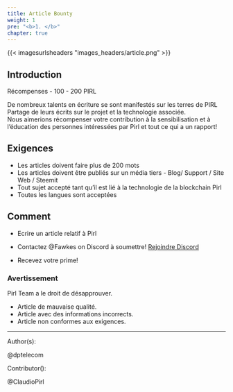 ```yaml
---
title: Article Bounty
weight: 1
pre: "<b>1. </b>"
chapter: true
---
```


{{< imagesurlsheaders "images_headers/article.png"  >}}


## Introduction


Récompenses - 100 - 200 PIRL  

De nombreux talents en écriture se sont manifestés sur les terres de PIRL  
Partage de leurs écrits sur le projet et la technologie associée.  
Nous aimerions récompenser votre contribution à la sensibilisation et à l’éducation des personnes intéressées par Pirl et tout ce qui a un rapport!


## Exigences


- Les articles doivent faire plus de 200 mots
- Les articles doivent être publiés sur un média tiers - Blog/ Support / Site Web / Steemit
- Tout sujet accepté tant qu’il est lié à la technologie de la blockchain Pirl
- Toutes les langues sont acceptées

## Comment


- Ecrire un article relatif à Pirl

- Contactez @Fawkes on Discord à soumettre! [Rejoindre Discord](https://discord.gg/3WXkUt9)

- Recevez votre prime!

### Avertissement


Pirl Team a le droit de désapprouver.

- Article de mauvaise qualité.
- Article avec des informations incorrects.
- Article non conformes aux exigences.


---
Author(s):


@dptelecom


Contributor():


@ClaudioPirl
